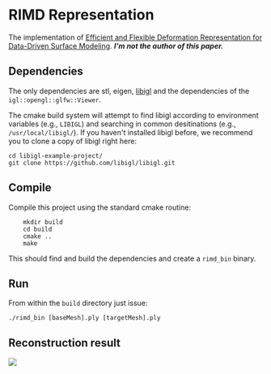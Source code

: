 # RIMD Representation

The implementation of [Efficient and Flexible Deformation Representation for
Data-Driven Surface Modeling](https://users.cs.cf.ac.uk/Yukun.Lai/papers/DeformationTOG2016.pdf). ***I'm not the author of this paper.***


## Dependencies

The only dependencies are stl, eigen, [libigl](http://libigl.github.io/libigl/) and
the dependencies of the `igl::opengl::glfw::Viewer`.

The cmake build system will attempt to find libigl according to environment variables (e.g., `LIBIGL`) and searching in common desitinations (e.g., `/usr/local/libigl/`). If you haven't installed libigl before, we recommend you to clone a copy of libigl right here:

    cd libigl-example-project/
    git clone https://github.com/libigl/libigl.git

## Compile

Compile this project using the standard cmake routine:
```
    mkdir build
    cd build
    cmake ..
    make
```
This should find and build the dependencies and create a `rimd_bin` binary.

## Run

From within the `build` directory just issue:
```
./rimd_bin [baseMesh].ply [targetMesh].ply
```

## Reconstruction result
![](https://i.imgur.com/tPk1Lfc.png)
